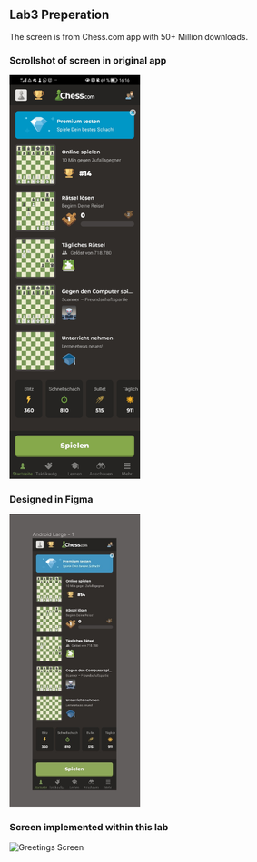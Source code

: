 ## Lab3 Preperation

The screen is from Chess.com app with 50+ Million downloads.

### Scrollshot of screen in original app
<img src="assets/docs/original.jpg" alt="Original Screen" width="230"/>

### Designed in Figma
<img src="assets/docs/figma.jpg" alt="Original Screen" width="230"/>

### Screen implemented within this lab
<img src="assets/docs/screen-vid.gif" alt="Greetings Screen" width="230"/>
